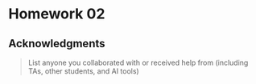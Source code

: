 # Homework 02

## Acknowledgments

> List anyone you collaborated with or received help from (including TAs, other
students, and AI tools)
